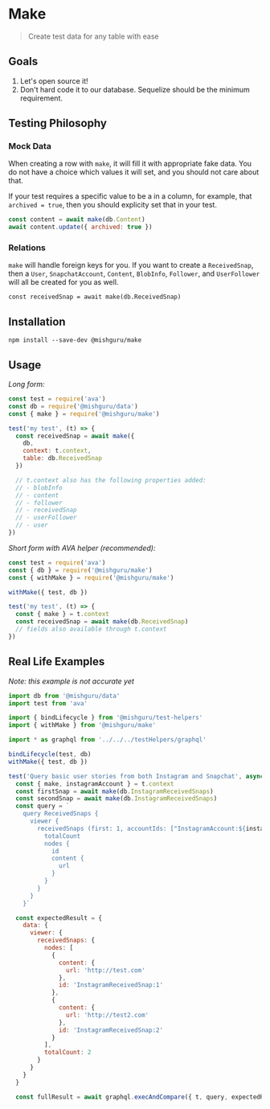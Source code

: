 # Make

> Create test data for any table with ease

## Goals

1. Let's open source it!
2. Don't hard code it to our database. Sequelize should be the minimum
   requirement.

## Testing Philosophy

### Mock Data

When creating a row with `make`, it will fill it with appropriate fake data.
You do not have a choice which values it will set, and you should not care
about that. 

If your test requires a specific value to be a in a column, for example, that
`archived = true`, then you should explicity set that in your test.

```javascript
const content = await make(db.Content)
await content.update({ archived: true })
```

### Relations

`make` will handle foreign keys for you. If you want to create a
`ReceivedSnap`, then a `User`, `SnapchatAccount`, `Content`, `BlobInfo`,
`Follower`, and `UserFollower` will all be created for you as well.

```
const receivedSnap = await make(db.ReceivedSnap)
```

## Installation

```shell
npm install --save-dev @mishguru/make
```

## Usage

*Long form:*

```javascript
const test = require('ava')
const db = require('@mishguru/data')
const { make } = require('@mishguru/make')

test('my test', (t) => {
  const receivedSnap = await make({
    db,
    context: t.context,
    table: db.ReceivedSnap
  })

  // t.context also has the following properties added:
  // - blobInfo
  // - content
  // - follower
  // - receivedSnap
  // - userFollower
  // - user
})
```

*Short form with AVA helper (recommended):*

```javascript
const test = require('ava')
const { db } = require('@mishguru/make')
const { withMake } = require('@mishguru/make')

withMake({ test, db })

test('my test', (t) => {
  const { make } = t.context
  const receivedSnap = await make(db.ReceivedSnap)
  // fields also available through t.context
})
```

## Real Life Examples

_Note: this example is not accurate yet_

``` javascript
import db from '@mishguru/data'
import test from 'ava'

import { bindLifecycle } from '@mishguru/test-helpers'
import { withMake } from '@mishguru/make'

import * as graphql from '../../../testHelpers/graphql'

bindLifecycle(test, db)
withMake({ test, db })

test('Query basic user stories from both Instagram and Snapchat', async (t) => {
  const { make, instagramAccount } = t.context
  const firstSnap = await make(db.InstagramReceivedSnaps)
  const secondSnap = await make(db.InstagramReceivedSnaps)
  const query = `
    query ReceivedSnaps {
      viewer {
        receivedSnaps (first: 1, accountIds: ["InstagramAccount:${instagramAccount.id}"]) {
          totalCount
          nodes {
            id
            content {
              url
            }
          }
        }
      }
    }`

  const expectedResult = {
    data: {
      viewer: {
        receivedSnaps: {
          nodes: [
            {
              content: {
                url: 'http://test.com'
              },
              id: 'InstagramReceivedSnap:1'
            },
            {
              content: {
                url: 'http://test2.com'
              },
              id: 'InstagramReceivedSnap:2'
            }
          ],
          totalCount: 2
        }
      }
    }
  }

  const fullResult = await graphql.execAndCompare({ t, query, expectedResult })
```
